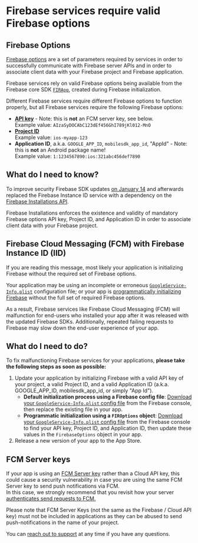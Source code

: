 # Firebase services require valid Firebase options
## Firebase Options
[Firebase options](https://firebase.google.com/docs/reference/ios/firebasecore/api/reference/Classes/FIROptions) are a set of parameters required by services in order to successfully communicate with Firebase server APIs and in order to associate client data with your Firebase project and Firebase application.

Firebase services rely on valid Firebase options being available from the Firebase core SDK [`FIRApp`](https://firebase.google.com/docs/reference/ios/firebasecore/api/reference/Classes/FIRApp), created during Firebase initialization.

Different Firebase services require different Firebase options to function properly, but all Firebase services require the following Firebase options:
* [**API key**](https://cloud.google.com/docs/authentication/api-keys) - Note: this is **not** an FCM server key, see below. \
  Example value: `AIzaSyDOCAbC123dEf456GhI789jKl012-MnO`
* [**Project ID**](https://firebase.google.com/docs/projects/learn-more#project-id) \
  Example value: `ios-myapp-123`
* **Application ID**, a.k.a. `GOOGLE_APP_ID`, `mobilesdk_app_id`, "AppId" - Note: this is **not** an Android package name! \
  Example value: `1:1234567890:ios:321abc456def7890`

## What do I need to know?
To improve security Firebase SDK updates [on January 14](https://firebase.google.com/support/release-notes/ios#version_6150_-_january_14_2020) and afterwards replaced the Firebase Instance ID service with a dependency on the [Firebase Installations API](https://console.cloud.google.com/apis/library/firebaseinstallations.googleapis.com).

Firebase Installations enforces the existence and validity of mandatory Firebase options API key, Project ID, and Application ID in order to associate client data with your Firebase project.

## Firebase Cloud Messaging (FCM) with Firebase Instance ID (IID)
If you are reading this message, most likely your application is initializing Firebase without the required set of Firebase options.

Your application may be using an incomplete or erroneous [`GoogleService-Info.plist`](https://firebase.google.com/docs/reference/android/com/google/firebase/FirebaseApp) configuration file; or your app is [programmatically initializing Firebase](https://firebase.google.com/docs/projects/multiprojects) without the full set of required Firebase options.

As a result, Firebase services like Firebase Cloud Messaging (FCM) will malfunction for end-users who installed your app after it was released with the updated Firebase SDKs. Additionally, repeated failing requests to Firebase may slow down the end-user experience of your app.

## What do I need to do?
To fix malfunctioning Firebase services for your applications, **please take the following steps as soon as possible:**
1. Update your application by initializing Firebase with a valid API key of your project, a valid Project ID, and a valid Application ID (a.k.a. GOOGLE_APP_ID, mobilesdk_app_id, or simply "App Id").
    * **Default initialization process using a Firebase config file**: [Download your `GoogleService-Info.plist` config file](https://support.google.com/firebase/answer/7015592) from the Firebase console, then replace the existing file in your app.
    * **Programmatic initialization using a `FIROptions` object**: [Download your `GoogleService-Info.plist` config file](https://support.google.com/firebase/answer/7015592) from the Firebase console to find your API key, Project ID, and Application ID, then update these values in the `FirebaseOptions` object in your app.
1. Release a new version of your app to the App Store.

## FCM Server keys
If your app is using an [FCM Server key](https://firebase.google.com/docs/cloud-messaging/auth-server#authorize-legacy-protocol-send-requests) rather than a Cloud API key, this could cause a security vulnerability in case you are using the same FCM Server key to send push notifications via FCM. \
In this case, we strongly recommend that you revisit how your server [authenticates send requests to FCM.](https://firebase.google.com/docs/cloud-messaging/auth-server)

Please note that FCM Server Keys (not the same as the Firebase / Cloud API key) must not be included in applications as they can be abused to send push-notifications in the name of your project.

You can [reach out to support](https://firebase.google.com/support/contact?utm_source=email&utm_medium=email&utm_campaign=firebase-installations-api-restrictions-problem) at any time if you have any questions.
